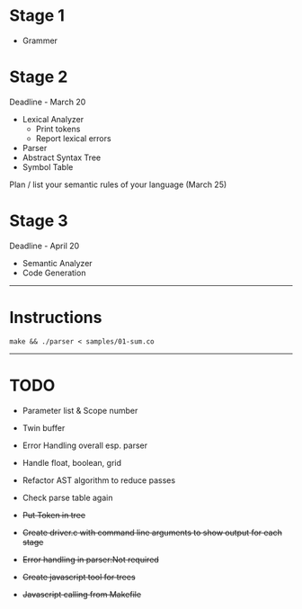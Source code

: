 Stage 1
========

- Grammer

Stage 2 
========
Deadline - March 20

- Lexical Analyzer
	- Print tokens
	- Report lexical errors
- Parser
- Abstract Syntax Tree
- Symbol Table

Plan / list your semantic rules of your language (March 25)

Stage 3 
========
Deadline - April 20

- Semantic Analyzer
- Code Generation

----

Instructions
=============

	make && ./parser < samples/01-sum.co

---

TODO
=====

- Parameter list & Scope number
- Twin buffer
- Error Handling overall esp. parser


- Handle float, boolean, grid 

- Refactor AST algorithm to reduce passes
- Check parse table again
- ~~Put Token in tree~~
- ~~Create driver.c with command line arguments to show output for each stage~~
- ~~Error handling in parser:Not required~~
- ~~Create javascript tool for trees~~
- ~~Javascript calling from Makefile~~
